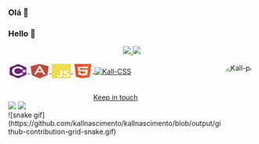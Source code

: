 
### Olá 👋
### Hello 👋
<!--
**KallNascimento/KallNascimento** is a ✨ _special_ ✨ repository because its `README.md` (this file) appears on your GitHub profile.

Here are some ideas to get you started:

- 🔭 I’m currently working on ...
- 🌱 I’m currently learning ...
- 👯 I’m looking to collaborate on ...
- 🤔 I’m looking for help with ...
- 💬 Ask me about ...
- 📫 How to reach me: ...
- 😄 Pronouns: ...
- ⚡ Fun fact: ...
-->


<div align="center">
  <a href="https://github.com/kallnascimento">
  <img height="180em" src="https://github-readme-stats.vercel.app/api?username=kallnascimento&show_icons=true&theme=transparent&include_all_commits=true&count_private=true"/>
  <img height="180em" src="https://github-readme-stats.vercel.app/api/top-langs/?username=kallnascimento&layout=compact&langs_count=7&theme=transparent"/>
</div>
  
<div style="display: inline_block"><br>
   <img align="center" alt="Kall-CSharp" height="30" width="40" src="https://raw.githubusercontent.com/devicons/devicon/master/icons/csharp/csharp-plain.svg" />
    <img align="center" alt="Kall-Angular" height="30" width="40" src="https://raw.githubusercontent.com/devicons/devicon/master/icons/angularjs/angularjs-plain.svg" />
  <img align="center" alt="Kall-Js" height="30" width="40" src="https://raw.githubusercontent.com/devicons/devicon/master/icons/javascript/javascript-plain.svg"/>
 <!-- <img align="center" alt="Kall-Swift" height="30" width="40" src="https://raw.githubusercontent.com/devicons/devicon/master/icons/swift/swift-original.svg"/>-->
  <img align="center" alt="Kall-HTML" height="30" width="40" src="https://raw.githubusercontent.com/devicons/devicon/master/icons/html5/html5-original.svg"/>
  <img align="center" alt="Kall-CSS" height="30" width="40" src="https://cdn.jsdelivr.net/gh/devicons/devicon/icons/css3/css3-original-wordmark.svg"/>
  <img align="right" alt="Kall-pic" height="150" style="border-radius:50px;" src="https://avatars.githubusercontent.com/u/66386083?v=4" />
</div>  
  
##
  
<div>
  <div style="width:100%; text-align:center; padding:4px 4px 4px p4x">Keep in touch</div>
  <a href = "mailto:k.kuhn0407@gmail.com"><img src="https://img.shields.io/badge/-Gmail-%23333?style=for-the-badge&logo=gmail&logoColor=white" target="_blank"></a>
  <a href="https://www.linkedin.com/in/kauenascimento/" target="_blank"><img src="https://img.shields.io/badge/-LinkedIn-%230077B5?style=for-the-badge&logo=linkedin&logoColor=white" target="_blank"> </a>      

</div>
![snake gif](https://github.com/kallnascimento/kallnascimento/blob/output/github-contribution-grid-snake.gif)
